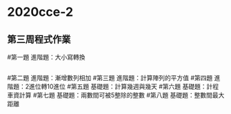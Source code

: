 # 2020cce-2
## 第三周程式作業
#第一題 進階題：大小寫轉換
```c

```
#第二題 進階題：漸增數列相加 
#第三題 進階題：計算陣列的平方值
#第四題 進階題：2進位轉10進位
#第五題 基礎題：計算幾週與幾天
#第六題 基礎題：計程車資計算 
#第七題 基礎題：兩數間可被5整除的整數
#第八題 基礎題：整數間最大距離 
